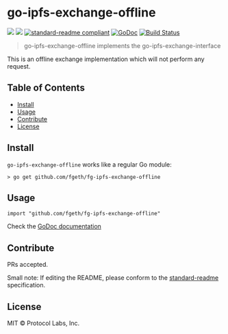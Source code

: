 # go-ipfs-exchange-offline

[![](https://img.shields.io/badge/made%20by-Protocol%20Labs-blue.svg?style=flat-square)](http://ipn.io)
[![](https://img.shields.io/badge/project-IPFS-blue.svg?style=flat-square)](http://ipfs.io/)
[![standard-readme compliant](https://img.shields.io/badge/standard--readme-OK-green.svg?style=flat-square)](https://github.com/RichardLitt/standard-readme)
[![GoDoc](https://godoc.org/github.com/fgeth/fg-ipfs-exchange-offline?status.svg)](https://godoc.org/github.com/fgeth/fg-ipfs-exchange-offline)
[![Build Status](https://travis-ci.org/ipfs/go-ipfs-exchange-offline.svg?branch=master)](https://travis-ci.org/ipfs/go-ipfs-exchange-offline)

> go-ipfs-exchange-offline implements the go-ipfs-exchange-interface

This is an offline exchange implementation which will not perform any request.

## Table of Contents

- [Install](#install)
- [Usage](#usage)
- [Contribute](#contribute)
- [License](#license)

## Install

`go-ipfs-exchange-offline` works like a regular Go module:

```
> go get github.com/fgeth/fg-ipfs-exchange-offline
```

## Usage

```
import "github.com/fgeth/fg-ipfs-exchange-offline"
```

Check the [GoDoc documentation](https://godoc.org/github.com/fgeth/fg-ipfs-exchange-offline)

## Contribute

PRs accepted.

Small note: If editing the README, please conform to the [standard-readme](https://github.com/RichardLitt/standard-readme) specification.

## License

MIT © Protocol Labs, Inc.
